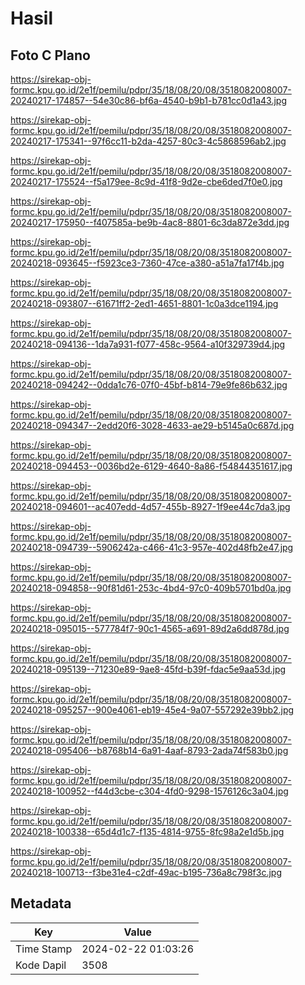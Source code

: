 # Hasil

## Foto C Plano

https://sirekap-obj-formc.kpu.go.id/2e1f/pemilu/pdpr/35/18/08/20/08/3518082008007-20240217-174857--54e30c86-bf6a-4540-b9b1-b781cc0d1a43.jpg

https://sirekap-obj-formc.kpu.go.id/2e1f/pemilu/pdpr/35/18/08/20/08/3518082008007-20240217-175341--97f6cc11-b2da-4257-80c3-4c5868596ab2.jpg

https://sirekap-obj-formc.kpu.go.id/2e1f/pemilu/pdpr/35/18/08/20/08/3518082008007-20240217-175524--f5a179ee-8c9d-41f8-9d2e-cbe6ded7f0e0.jpg

https://sirekap-obj-formc.kpu.go.id/2e1f/pemilu/pdpr/35/18/08/20/08/3518082008007-20240217-175950--f407585a-be9b-4ac8-8801-6c3da872e3dd.jpg

https://sirekap-obj-formc.kpu.go.id/2e1f/pemilu/pdpr/35/18/08/20/08/3518082008007-20240218-093645--f5923ce3-7360-47ce-a380-a51a7fa17f4b.jpg

https://sirekap-obj-formc.kpu.go.id/2e1f/pemilu/pdpr/35/18/08/20/08/3518082008007-20240218-093807--61671ff2-2ed1-4651-8801-1c0a3dce1194.jpg

https://sirekap-obj-formc.kpu.go.id/2e1f/pemilu/pdpr/35/18/08/20/08/3518082008007-20240218-094136--1da7a931-f077-458c-9564-a10f329739d4.jpg

https://sirekap-obj-formc.kpu.go.id/2e1f/pemilu/pdpr/35/18/08/20/08/3518082008007-20240218-094242--0dda1c76-07f0-45bf-b814-79e9fe86b632.jpg

https://sirekap-obj-formc.kpu.go.id/2e1f/pemilu/pdpr/35/18/08/20/08/3518082008007-20240218-094347--2edd20f6-3028-4633-ae29-b5145a0c687d.jpg

https://sirekap-obj-formc.kpu.go.id/2e1f/pemilu/pdpr/35/18/08/20/08/3518082008007-20240218-094453--0036bd2e-6129-4640-8a86-f54844351617.jpg

https://sirekap-obj-formc.kpu.go.id/2e1f/pemilu/pdpr/35/18/08/20/08/3518082008007-20240218-094601--ac407edd-4d57-455b-8927-1f9ee44c7da3.jpg

https://sirekap-obj-formc.kpu.go.id/2e1f/pemilu/pdpr/35/18/08/20/08/3518082008007-20240218-094739--5906242a-c466-41c3-957e-402d48fb2e47.jpg

https://sirekap-obj-formc.kpu.go.id/2e1f/pemilu/pdpr/35/18/08/20/08/3518082008007-20240218-094858--90f81d61-253c-4bd4-97c0-409b5701bd0a.jpg

https://sirekap-obj-formc.kpu.go.id/2e1f/pemilu/pdpr/35/18/08/20/08/3518082008007-20240218-095015--577784f7-90c1-4565-a691-89d2a6dd878d.jpg

https://sirekap-obj-formc.kpu.go.id/2e1f/pemilu/pdpr/35/18/08/20/08/3518082008007-20240218-095139--71230e89-9ae8-45fd-b39f-fdac5e9aa53d.jpg

https://sirekap-obj-formc.kpu.go.id/2e1f/pemilu/pdpr/35/18/08/20/08/3518082008007-20240218-095257--900e4061-eb19-45e4-9a07-557292e39bb2.jpg

https://sirekap-obj-formc.kpu.go.id/2e1f/pemilu/pdpr/35/18/08/20/08/3518082008007-20240218-095406--b8768b14-6a91-4aaf-8793-2ada74f583b0.jpg

https://sirekap-obj-formc.kpu.go.id/2e1f/pemilu/pdpr/35/18/08/20/08/3518082008007-20240218-100952--f44d3cbe-c304-4fd0-9298-1576126c3a04.jpg

https://sirekap-obj-formc.kpu.go.id/2e1f/pemilu/pdpr/35/18/08/20/08/3518082008007-20240218-100338--65d4d1c7-f135-4814-9755-8fc98a2e1d5b.jpg

https://sirekap-obj-formc.kpu.go.id/2e1f/pemilu/pdpr/35/18/08/20/08/3518082008007-20240218-100713--f3be31e4-c2df-49ac-b195-736a8c798f3c.jpg


## Metadata

| Key        | Value               |
| ---------- | ------------------- |
| Time Stamp | 2024-02-22 01:03:26 |
| Kode Dapil | 3508                |



